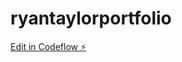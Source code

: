 # ryantaylorportfolio

[Edit in Codeflow ⚡️](https://stackblitz.com/~/github.com/ryantaylor23/ryantaylorportfolio)